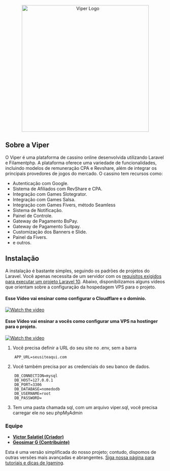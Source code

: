 <p align="center"><a href="https://viperpro.casino/" target="_blank"><img src="https://uploaddeimagens.com.br/images/004/730/257/full/logo-viper.png?1706895516" width="400" alt="Viper Logo"></a></p>


## Sobre a Viper

O Viper é uma plataforma de cassino online desenvolvida utilizando Laravel e Filamentphp. A plataforma oferece uma variedade de funcionalidades, incluindo modelos de remuneração CPA e Revshare, além de integrar os principais provedores de jogos do mercado.
O cassino tem recursos como:

- Autenticação com Google.
- Sistema de Afiliados com RevShare e CPA.
- Integração com Games Slotegrator.
- Integração com Games Salsa.
- Integração com Games Fivers, método Seamless
- Sistema de Notificação.
- Painel de Controle.
- Gateway de Pagamento BsPay.
- Gateway de Pagamento Suitpay.
- Customização dos Banners e Slide.
- Painel da Fivers.
- e outros.

## Instalação

A instalação é bastante simples, seguindo os padrões de projetos do Laravel. Você apenas necessita de um servidor com os [requisitos 
exigidos para executar um projeto Laravel 10](https://laravel.com/docs/7.x#server-requirements). Abaixo, disponibilizamos alguns vídeos que orientam sobre a configuração da hospedagem VPS para o projeto.


#### Esse Vídeo vai ensinar como configurar o Cloudflare e o domínio.

[![Watch the video](https://i9.ytimg.com/vi_webp/OinYqRuF1T4/mq1.webp?sqp=CJzU9K0G&rs=AOn4CLCWQ3E9oPJ26pCkI3JlQZ9JuLRsGw)](https://youtu.be/OinYqRuF1T4)


#### Esse Vídeo vai ensinar a vocês como configurar uma VPS na hostinger para o projeto.

[![Watch the video](https://i9.ytimg.com/vi_webp/OinYqRuF1T4/mq1.webp?sqp=CJzU9K0G&rs=AOn4CLCWQ3E9oPJ26pCkI3JlQZ9JuLRsGw)](https://youtu.be/9lgv1XSpErE)


1. Você precisa definir a URL do seu site no .env, sem a barra

```.env
    APP_URL=seusiteaqui.com
```

2. Você também precisa por as credenciais do seu banco de dados.

```.env
    DB_CONNECTION=mysql
    DB_HOST=127.0.0.1
    DB_PORT=3306
    DB_DATABASE=nomedodb
    DB_USERNAME=root
    DB_PASSWORD=
```

3. Tem uma pasta chamada sql, com um arquivo viper.sql, você precisa carregar ele no seu phpMyAdmin

### Equipe

- **[Victor Salatiel (Criador)](https://www.instagram.com/victormsalatiel/)**
- **[Geosimar G (Contribuinte)](https://www.linkedin.com/in/geosimargomes/)**


Esta é uma versão simplificada do nosso projeto; contudo, dispomos de outras versões mais avançadas e abrangentes.
[Siga nossa página para tutoriais e dicas de Igaming](https://www.facebook.com/groups/870751784800439).








